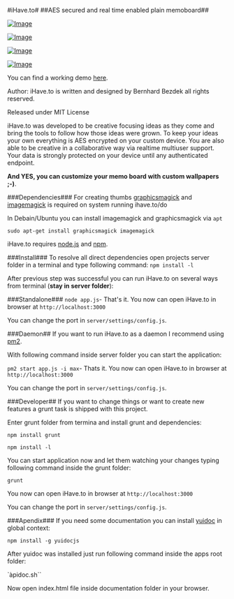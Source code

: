 #iHave.to#
##AES secured and real time enabled plain memoboard##

[ ![Image](http://www.ihave.to/img/preview/desktop/8.png "iHave.to memoboard view") ](http://www.ihave.to/)

[ ![Image](http://www.ihave.to/img/preview/desktop/7.png "iHave.to edit view") ](http://www.ihave.to/)

[ ![Image](http://www.ihave.to/img/preview/desktop/6.png "iHave.to workspaces view") ](http://www.ihave.to/)

[ ![Image](http://www.ihave.to/img/preview/mobile/mobile.png "iHave.to on a mobile device") ](http://www.ihave.to/)

You can find a working demo [here](http://www.ihave.to).

Author:
iHave.to is written and designed by Bernhard Bezdek all rights reserved.

Released under MIT License


iHave.to was developed to be creative focusing ideas as they come and bring the tools to follow how those ideas were grown.
To keep your ideas your own everything is AES encrypted on your custom device.
You are also able to be creative in a collaborative way via realtime multiuser support.
Your data is strongly protected on your device until any authenticated endpoint.

**And YES, you can customize your memo board with custom wallpapers ;-)**.

###Dependencies###
For creating thumbs [graphicsmagick](http://www.graphicsmagick.org/) and [imagemagick](http://www.imagemagick.org/script/index.php)
is required on system running ihave.to/do

In Debain/Ubuntu you can install imagemagick and graphicsmagick via ``apt``
```
sudo apt-get install graphicsmagick imagemagick
```

iHave.to requires [node.js](http://nodejs.org/ "The node.js environment") and [npm](https://npmjs.org/ "Node Packaged Modules").

###Install###
To resolve all direct dependencies open projects server folder in a terminal and type following command:
``npm install -l``

After previous step was successful you can run iHave.to on several ways from terminal (**stay in server folder**):


###Standalone###
``node app.js``- That's it. You now can open iHave.to in browser at ``http://localhost:3000``

You can change the port in ``server/settings/config.js``.


###Daemon##
If you want to run iHave.to as a daemon I recommend using [pm2](https://npmjs.org/package/pm2 "Modern CLI process manager for Node apps with a builtin load-balancer").

With following command inside server folder you can start the application:

``pm2 start app.js -i max``- Thats it. You now can open iHave.to in browser at ``http://localhost:3000``

You can change the port in ``server/settings/config.js``.
 
###Developer##
If you want to change things or want to create new features a grunt task is shipped with this project.

Enter grunt folder from termina and install grunt and dependencies:

``npm install grunt``

``npm install -l``

You can start application now and let them watching your changes typing following command inside the grunt folder:

``grunt``

You now can open iHave.to in browser at ``http://localhost:3000``

You can change the port in ``server/settings/config.js``.


###Apendix###
If you need some documentation you can install [yuidoc](https://npmjs.org/package/yuidocjs) in global context:

``npm install -g yuidocjs``

After yuidoc was installed just run following command inside the apps root folder:

`àpidoc.sh``

Now open index.html file inside documentation folder in your browser.
